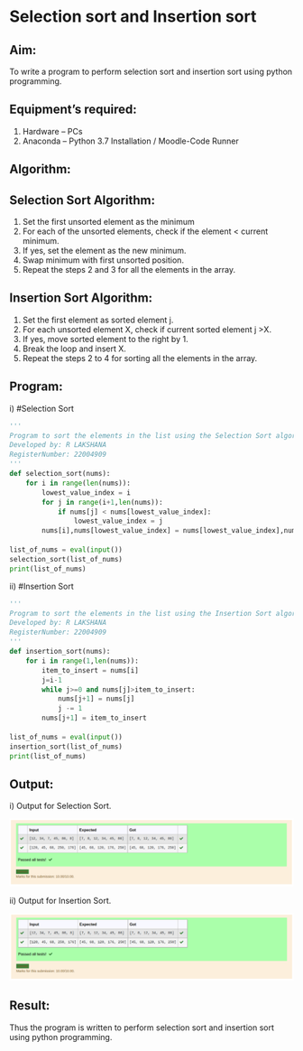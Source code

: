 # Selection sort and Insertion sort
## Aim:
To write a program to perform selection sort and insertion sort using python programming.
## Equipment’s required:
1.	Hardware – PCs
2.	Anaconda – Python 3.7 Installation / Moodle-Code Runner
## Algorithm:
## Selection Sort Algorithm:
1.	Set the first unsorted element as the minimum
2.	For each of the unsorted elements, check if the element < current minimum.
3.	If yes, set the element as the new minimum.
4.	Swap minimum with first unsorted position.
5.	Repeat the steps 2 and 3 for all the elements in the array.
## Insertion Sort Algorithm:
1.	Set the first element as sorted element j.
2.	For each unsorted element X, check if current sorted element j >X.
3.	If yes, move sorted element to the right by 1.
4.	Break the loop and insert X.
5.	Repeat the steps 2 to 4 for sorting all the elements in the array.
## Program:
i)	#Selection Sort
```python
''' 
Program to sort the elements in the list using the Selection Sort algorithm.
Developed by: R LAKSHANA
RegisterNumber: 22004909
'''
def selection_sort(nums):                             
    for i in range(len(nums)):
        lowest_value_index = i
        for j in range(i+1,len(nums)):
            if nums[j] < nums[lowest_value_index]:
                lowest_value_index = j
        nums[i],nums[lowest_value_index] = nums[lowest_value_index],nums[i]

list_of_nums = eval(input())
selection_sort(list_of_nums)
print(list_of_nums)
```
ii)	#Insertion Sort
```python
''' 
Program to sort the elements in the list using the Insertion Sort algorithm.
Developed by: R LAKSHANA
RegisterNumber: 22004909
'''
def insertion_sort(nums):
    for i in range(1,len(nums)):
        item_to_insert = nums[i]
        j=i-1
        while j>=0 and nums[j]>item_to_insert:
            nums[j+1] = nums[j]
            j -= 1
        nums[j+1] = item_to_insert

list_of_nums = eval(input())
insertion_sort(list_of_nums)
print(list_of_nums)
```

## Output:

i) Output for Selection Sort.

![Selection_Sort](/Selection_Sort.png)

ii) Output for Insertion Sort.

![Insertion_Sort](/Insertion_Sort.png)

## Result:
Thus the program is written to perform selection sort and insertion sort using python programming.
